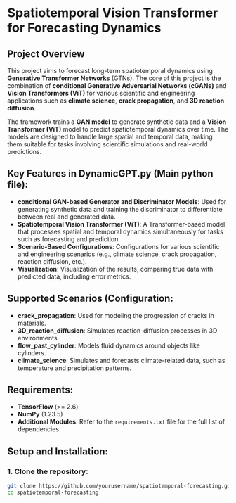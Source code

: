 # Spatiotemporal Vision Transformer for Forecasting Dynamics

## Project Overview
This project aims to forecast long-term spatiotemporal dynamics using **Generative Transformer Networks** (GTNs). The core of this project is the combination of **conditional Generative Adversarial Networks (cGANs)** and **Vision Transformers (ViT)** for various scientific and engineering applications such as **climate science**, **crack propagation**, and **3D reaction diffusion**.

The framework trains a **GAN model** to generate synthetic data and a **Vision Transformer (ViT)** model to predict spatiotemporal dynamics over time. The models are designed to handle large spatial and temporal data, making them suitable for tasks involving scientific simulations and real-world predictions.

## Key Features in DynamicGPT.py (Main python file):
- **conditional GAN-based Generator and Discriminator Models**: Used for generating synthetic data and training the discriminator to differentiate between real and generated data.
- **Spatiotemporal Vision Transformer (ViT)**: A Transformer-based model that processes spatial and temporal dynamics simultaneously for tasks such as forecasting and prediction.
- **Scenario-Based Configurations**: Configurations for various scientific and engineering scenarios (e.g., climate science, crack propagation, reaction diffusion, etc.).
- **Visualization**: Visualization of the results, comparing true data with predicted data, including error metrics.

## Supported Scenarios (Configuration:
- **crack_propagation**: Used for modeling the progression of cracks in materials.
- **3D_reaction_diffusion**: Simulates reaction-diffusion processes in 3D environments.
- **flow_past_cylinder**: Models fluid dynamics around objects like cylinders.
- **climate_science**: Simulates and forecasts climate-related data, such as temperature and precipitation patterns.

## Requirements:
- **TensorFlow** (>= 2.6)
- **NumPy** (1.23.5)
- **Additional Modules**: Refer to the `requirements.txt` file for the full list of dependencies.

## Setup and Installation:

### 1. Clone the repository:
```bash
git clone https://github.com/yourusername/spatiotemporal-forecasting.git
cd spatiotemporal-forecasting
